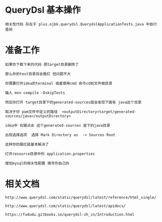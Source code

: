 # QueryDsl 基本操作

	相关性代码 存在于 plus.ojbk.querydsl.QuerydslApplicationTests.java 中自行查阅
	
# 准备工作

    如果你下载下来的代码 把target目录删除了 
    
    那么你的test目录将会报红 但问题不大
    
    你需要打开idea的terminal 或者使用cmd 命令cd到文件根目录
    
    输入 mvn compile -DskipTests
    
    然后你打开 target目录下的generated-sources就会发现下面有 java这个目录
    
    取决于你 pom文件中定义的路径  <outputDirectory>target/generated-sources/java</outputDirectory>
    
    idea中 右键点击 这个generated-sources 底下的java目录
 
    出现选择选项  选择 Mark Directory as  -> Sources Root
    
    这样你的报红就基本解决了
 
    打开resource目录中的 application.properties
    
    增加mysql的相关性配置 填写你自己的
 
# 相关文档
 
	http://www.querydsl.com/static/querydsl/latest/reference/html_single/
	
	http://www.querydsl.com/static/querydsl/latest/apidocs/
	
	https://fududu.gitbooks.io/querydsl-zh_cn/Introduction.html
